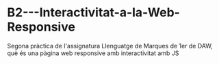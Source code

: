 # B2---Interactivitat-a-la-Web-Responsive
Segona pràctica de l'assignatura Llenguatge de Marques de 1er de DAW, què és una pàgina web responsive amb interactivitat amb JS
